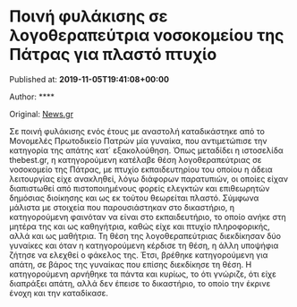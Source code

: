 
# Ποινή φυλάκισης σε λογοθεραπεύτρια νοσοκομείου της Πάτρας για πλαστό πτυχίο

Published at: **2019-11-05T19:41:08+00:00**

Author: ****

Original: [News.gr](https://www.news.gr/ellada/article/2021387/pini-filakisis-se-logotherapeftria-nosokomiou-tis-patras-gia-plasto-ptichio.html)

Σε ποινή φυλάκισης ενός έτους με αναστολή καταδικάστηκε από το Μονομελές Πρωτοδικείο Πατρών μία γυναίκα, που αντιμετώπισε την κατηγορία της απάτης κατ΄ εξακολούθηση.
Όπως μεταδίδει η ιστοσελίδα thebest.gr, η κατηγορούμενη κατέλαβε θέση λογοθεραπεύτριας σε νοσοκομείο της Πάτρας, με πτυχίο εκπαιδευτηρίου του οποίου η άδεια λειτουργίας είχε ανακληθεί, λόγω διάφορων παρατυπιών, οι οποίες είχαν διαπιστωθεί από πιστοποιημένους φορείς ελεγκτών και επιθεωρητών δημόσιας διοίκησης και ως εκ τούτου θεωρείται πλαστό.
Σύμφωνα μάλιστα με στοιχεία που παρουσιάστηκαν στο δικαστήριο, η κατηγορούμενη φαινόταν να είναι στο εκπαιδευτήριο, το οποίο ανήκε στη μητέρα της και ως καθηγήτρια, καθώς είχε και πτυχίο πληροφορικής, αλλά και ως μαθήτρια. Τη θέση της λογοθεραπεύτριας διεκδίκησαν δύο γυναίκες και όταν η κατηγορούμενη κέρδισε τη θέση, η άλλη υποψήφια ζήτησε να ελεχθεί ο φάκελος της.
Έτσι, βρέθηκε κατηγορούμενη για απάτη, σε βάρος της γυναίκας που επίσης διεκδίκησε τη θέση. Η κατηγορούμενη αρνήθηκε τα πάντα και κυρίως, το ότι γνώριζε, ότι είχε διαπράξει απάτη, αλλά δεν έπεισε το δικαστήριο, το οποίο την έκρινε ένοχη και την καταδίκασε.
